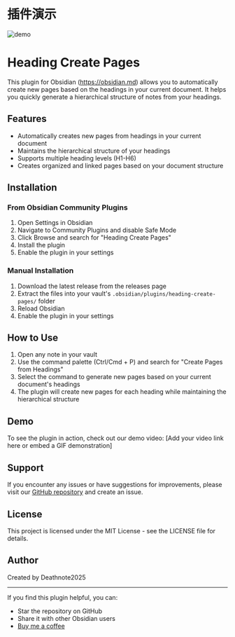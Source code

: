 # 插件演示
![demo](https://github.com/deathnote2025/obsidian-heading_create_pages/blob/main/asset/demo.gif)

# Heading Create Pages

This plugin for Obsidian (https://obsidian.md) allows you to automatically create new pages based on the headings in your current document. It helps you quickly generate a hierarchical structure of notes from your headings.

## Features

- Automatically creates new pages from headings in your current document
- Maintains the hierarchical structure of your headings
- Supports multiple heading levels (H1-H6)
- Creates organized and linked pages based on your document structure

## Installation

### From Obsidian Community Plugins

1. Open Settings in Obsidian
2. Navigate to Community Plugins and disable Safe Mode
3. Click Browse and search for "Heading Create Pages"
4. Install the plugin
5. Enable the plugin in your settings

### Manual Installation

1. Download the latest release from the releases page
2. Extract the files into your vault's `.obsidian/plugins/heading-create-pages/` folder
3. Reload Obsidian
4. Enable the plugin in your settings

## How to Use

1. Open any note in your vault
2. Use the command palette (Ctrl/Cmd + P) and search for "Create Pages from Headings"
3. Select the command to generate new pages based on your current document's headings
4. The plugin will create new pages for each heading while maintaining the hierarchical structure

## Demo

To see the plugin in action, check out our demo video:
[Add your video link here or embed a GIF demonstration]

## Support

If you encounter any issues or have suggestions for improvements, please visit our [GitHub repository](https://github.com/deathnote2025/obsidian-heading_create_pages) and create an issue.

## License

This project is licensed under the MIT License - see the LICENSE file for details.

## Author

Created by Deathnote2025

---

If you find this plugin helpful, you can:

- Star the repository on GitHub
- Share it with other Obsidian users
- [Buy me a coffee](your-support-link)
